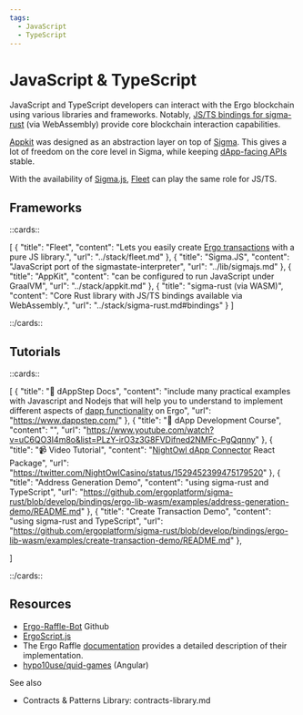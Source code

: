 ```yaml
---
tags:
  - JavaScript
  - TypeScript
---
```


# JavaScript & TypeScript

JavaScript and TypeScript developers can interact with the Ergo blockchain using various libraries and frameworks. Notably, [JS/TS bindings for sigma-rust](sigma-rust.md#bindings) (via WebAssembly) provide core blockchain interaction capabilities.

[Appkit](appkit.md) was designed as an abstraction layer on top of [Sigma](sigmastate-interpreter.md). This gives a lot of freedom on the core level in Sigma, while keeping [dApp-facing APIs](api.md) stable.

With the availability of [Sigma.js](sigmajs.md), [Fleet](fleet.md) can play the same role for JS/TS.



## Frameworks

::cards::

[
  {
    "title": "Fleet",
    "content": "Lets you easily create [Ergo transactions](transactions.md) with a pure JS library.",
    "url": "../stack/fleet.md"
  },
  {
    "title": "Sigma.JS",
    "content": "JavaScript port of the sigmastate-interpreter",
    "url": "../lib/sigmajs.md"
  },
  {
    "title": "AppKit",
    "content": "can be configured to run JavaScript under GraalVM",
    "url": "../stack/appkit.md"
  },
  {
    "title": "sigma-rust (via WASM)",
    "content": "Core Rust library with JS/TS bindings available via WebAssembly.",
    "url": "../stack/sigma-rust.md#bindings"
  }
]

::/cards::

## Tutorials

::cards::

[
  {
    "title": "🔗 dAppStep Docs",
    "content": "include many practical examples with Javascript and Nodejs that will help you to understand to implement different aspects of [dapp functionality](get-started.md) on Ergo",
    "url": "https://www.dappstep.com/"
  },
  {
    "title": "🔗 dApp Development Course",
    "content": "",
    "url": "https://www.youtube.com/watch?v=uC6QO3I4m8o&list=PLzY-irO3z3G8FVDifned2NMFc-PgQqnny"
  },
  {
    "title": "📹 Video Tutorial",
    "content": "[NightOwl dApp Connector](dApp.md) React Package",
    "url": "https://twitter.com/NightOwlCasino/status/1529452399475179520"
  },
  {
    "title": "Address Generation Demo",
    "content": "using sigma-rust and TypeScript",
    "url": "https://github.com/ergoplatform/sigma-rust/blob/develop/bindings/ergo-lib-wasm/examples/address-generation-demo/README.md"
  },
  {
    "title": "Create Transaction Demo",
    "content": "using sigma-rust and TypeScript",
    "url": "https://github.com/ergoplatform/sigma-rust/blob/develop/bindings/ergo-lib-wasm/examples/create-transaction-demo/README.md"
  },

]

::/cards::



## Resources


- [Ergo-Raffle-Bot](https://github.com/zkastn/ergo-raffle-bot) Github
- [ErgoScript.js](https://www.youtube.com/watch?v=_jwMI8M_vrs)
- The Ergo Raffle [documentation](https://github.com/ErgoRaffle/raffle-documentation) provides a detailed description of their implementation. 
- [hypo10use/quid-games](https://github.com/hypo10use/quid-games) (Angular)

See also
- Contracts & Patterns Library: contracts-library.md
